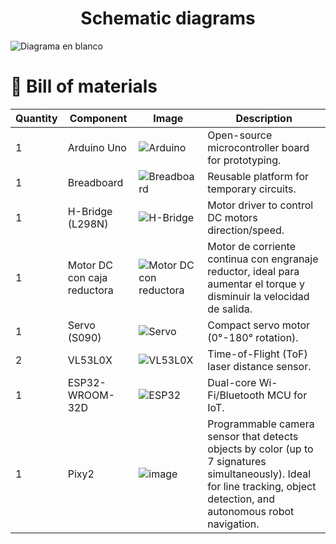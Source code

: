 <h1 align="center">Schematic diagrams</h1>

![Diagrama en blanco](https://github.com/user-attachments/assets/4b326b55-12a5-4f91-9434-7df377bbd7fd)



# 📁 Bill of materials

| Quantity | Component        | Image | Description |
|----------|------------------|-------|-------------|
| 1        | Arduino Uno      | ![Arduino](https://www.videoycomputacion.com.ve/5808-large_default/arduino-uno-r3-atmega-dip-328p-chip-grde.jpg) | Open-source microcontroller board for prototyping. |
| 1        | Breadboard       | ![Breadboard](https://eloctavobit.com/imagenes/2023/06/64799b86081a2.webp) | Reusable platform for temporary circuits. |
| 1        | H-Bridge (L298N) | ![H-Bridge](https://acdn-us.mitiendanube.com/stores/975/836/products/17637-mla20140879523_082014-o-8f0828cf82de8cee6415565106613680-480-0.jpg) | Motor driver to control DC motors direction/speed. |
| 1 | Motor DC con caja reductora | ![Motor DC con reductora](https://robot.com.ve/wp-content/uploads/2021/08/Motorreductor-con-caja-reductora-6V-1-48-1.jpg) | Motor de corriente continua con engranaje reductor, ideal para aumentar el torque y disminuir la velocidad de salida. |
| 1        | Servo (S090)     | ![Servo](https://www.aranacorp.com/wp-content/uploads/towerpro-servo-sg90.jpg) | Compact servo motor (0°-180° rotation). |
| 2        | VL53L0X          | ![VL53L0X](https://naylampmechatronics.com/1620-superlarge_default/sensor-vl53l0x-de-tof.jpg) | Time-of-Flight (ToF) laser distance sensor. |
| 1        | ESP32-WROOM-32D  | ![ESP32](http://wiztech.com.ua/wp-content/uploads/2024/04/ESP32-wroom-32D.webp) | Dual-core Wi-Fi/Bluetooth MCU for IoT. |
| 1        | Pixy2  | ![image](https://github.com/user-attachments/assets/75e9e0f7-ad2d-49d0-8a4a-0eb5d30714c4) | Programmable camera sensor that detects objects by color (up to 7 signatures simultaneously). Ideal for line tracking, object detection, and autonomous robot navigation. |
